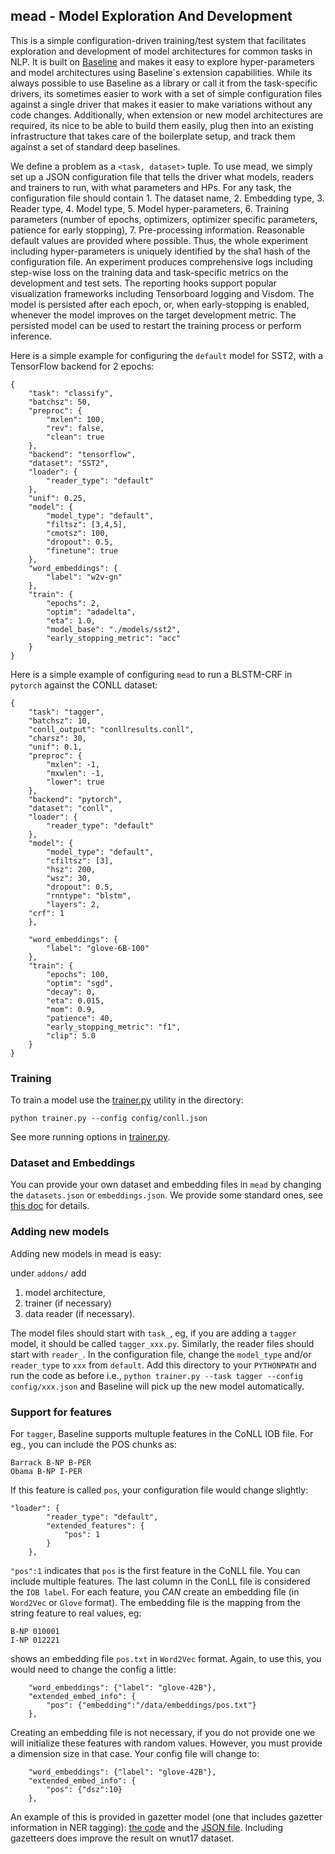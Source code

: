 ## mead - Model Exploration And Development

This is a simple configuration-driven training/test system that facilitates exploration and development of model architectures for common tasks in NLP. It is built on [Baseline](baseline.md) and makes it easy to explore hyper-parameters and model architectures using Baseline`s extension capabilities. While its always possible to use Baseline as a library or call it from the task-specific drivers, its sometimes easier to work with a set of simple configuration files against a single driver that makes it easier to make variations without any code changes.  Additionally, when extension or new model architectures are required, its nice to be able to build them easily, plug then into an existing infrastructure that takes care of the boilerplate setup, and track them against a set of standard deep baselines.

We define a problem as a `<task, dataset>` tuple. To use mead, we simply set up a JSON configuration file that tells the driver what models, readers and trainers to run, with what parameters and HPs. For any task, the configuration file should contain 1. The dataset name, 2. Embedding type, 3. Reader type, 4. Model type, 5. Model hyper-parameters, 6. Training parameters (number of epochs, optimizers, optimizer specific parameters, patience for early stopping), 7. Pre-processing information. Reasonable default values are provided where possible. Thus, the whole experiment including hyper-parameters is uniquely identified by the sha1 hash of the configuration file. An experiment produces comprehensive logs including step-wise loss on the training data and task-specific metrics on the development and test sets. The reporting hooks support popular visualization frameworks including Tensorboard logging and Visdom. The model is persisted after each epoch, or, when early-stopping is enabled, whenever the model improves on the target development metric. The persisted model can be used to restart the training process or perform inference.

Here is a simple example for configuring the `default` model for SST2, with a TensorFlow backend for 2 epochs:


```
{
    "task": "classify",
    "batchsz": 50,
    "preproc": {
	    "mxlen": 100,
	    "rev": false,
	    "clean": true
    },
    "backend": "tensorflow",
    "dataset": "SST2",
    "loader": {
	    "reader_type": "default"
    },
    "unif": 0.25,
    "model": {
	    "model_type": "default",
	    "filtsz": [3,4,5],
	    "cmotsz": 100,
	    "dropout": 0.5,
	    "finetune": true
    },
    "word_embeddings": {
	    "label": "w2v-gn"
    },
    "train": {
	    "epochs": 2,
	    "optim": "adadelta",
	    "eta": 1.0,
	    "model_base": "./models/sst2",
	    "early_stopping_metric": "acc"
    }
}

```

Here is a simple example of configuring `mead` to run a BLSTM-CRF in `pytorch` against the CONLL dataset:

```
{
    "task": "tagger",
    "batchsz": 10,
    "conll_output": "conllresults.conll",
    "charsz": 30,
    "unif": 0.1,
    "preproc": {
        "mxlen": -1,
        "mxwlen": -1,
        "lower": true
    },
    "backend": "pytorch",
    "dataset": "conll",
    "loader": {
        "reader_type": "default"
    },
    "model": {
        "model_type": "default",
        "cfiltsz": [3],
        "hsz": 200,
        "wsz": 30,
        "dropout": 0.5,
        "rnntype": "blstm",
        "layers": 2,
	"crf": 1
    },

    "word_embeddings": {
        "label": "glove-6B-100"
    },
    "train": {
        "epochs": 100,
        "optim": "sgd",
        "decay": 0,
        "eta": 0.015,
        "mom": 0.9,
        "patience": 40,
        "early_stopping_metric": "f1",
        "clip": 5.0
    }
}

```

### Training 

To train a model use the [trainer.py](../python/mead/trainer.py) utility in the directory:

```
python trainer.py --config config/conll.json
```

See more running options in [trainer.py](../python/mead/trainer.py).


### Dataset and Embeddings
You can provide your own dataset and embedding files in `mead` by changing the `datasets.json` or `embeddings.json`. We provide some standard ones, see [this doc](dataset-embedding.md) for details.

### Adding new models

Adding new models in mead is easy: 

under `addons/` add 

1. model architecture, 
2. trainer (if necessary) 
3. data reader (if necessary). 

The model files should start with `task_`, eg, if you are adding a `tagger` model, it should be called `tagger_xxx.py`. Similarly, the reader files should start with `reader_`.  In the configuration file, change the `model_type` and/or `reader_type` to `xxx` from `default`. Add this directory to your `PYTHONPATH` and run the code as before i.e., `python trainer.py --task tagger --config config/xxx.json` and Baseline will pick up the new model automatically.  

### Support for features

For `tagger`, Baseline supports multuple features in the CoNLL IOB file. For eg., you can include the POS chunks as:

```
Barrack B-NP B-PER
Obama B-NP I-PER
```

If this feature is called `pos`, your configuration file would change slightly:

```
"loader": {
        "reader_type": "default",
        "extended_features": {
            "pos": 1
        }
    },
```

`"pos":1` indicates that `pos` is the first feature in the CoNLL file. You can include multiple features. The last column in the ConLL file is considered the `IOB label`. For each feature, you *CAN* create an embedding file (in `Word2Vec` or `Glove` format). The embedding file is the mapping from the string feature to real values, eg: 

```
B-NP 010001
I-NP 012221
```
shows an embedding file `pos.txt` in `Word2Vec` format. Again, to use this, you would need to change the config a little:

```
    "word_embeddings": {"label": "glove-42B"},
    "extended_embed_info": {
        "pos": {"embedding":"/data/embeddings/pos.txt"}
    },

```

Creating an embedding file is not necessary, if you do not provide one we will initialize these features with random values. However, you must provide a dimension size in that case. Your config file will change to:

```
    "word_embeddings": {"label": "glove-42B"},
    "extended_embed_info": {
        "pos": {"dsz":10}
    },

```

An example of this is provided in gazetter model (one that includes gazetter information in NER tagging): [the code](../python/addons/tagger_gazetteer.py) and the [JSON file](../python/mead/config/wnut-gazetteer.json). Including gazetteers does improve the result on wnut17 dataset.
